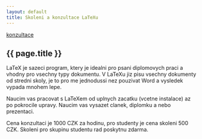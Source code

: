 ```yaml
---
layout: default
title: Skoleni a konzultace LaTeXu
---
```


[konzultace](..)

## {{ page.title }}

LaTeX je sazeci program, ktery je idealni pro psani diplomovych praci a vhodny pro vsechny typy dokumentu. V LaTeXu jiz pisu vsechny dokumenty od stredni skoly, je to pro me jednodussi nez pouzivat Word a vysledek vypada mnohem lepe.

Naucim vas pracovat s LaTeXem od uplnych zacatku (vcetne instalace) az po pokrocile upravy. Naucim vas vysazet clanek, diplomku a nebo prezentaci.

Cena konzultaci je 1000 CZK za hodinu, pro studenty je cena skoleni 500 CZK. Skoleni pro skupinu studentu rad poskytnu zdarma.


